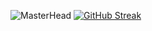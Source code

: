 ![MasterHead](https://user-images.githubusercontent.com/119907392/212482748-1119ca5f-d40f-4975-a69a-bba31933c54c.png)
[![GitHub Streak](https://github-readme-streak-stats.herokuapp.com/?user=Kicoop)](https://git.io/streak-stats)
